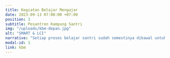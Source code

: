 ```yaml
---
title: Kegiatan Belajar Mengajar
date: 2023-09-13 07:00:00 +07:00
position: 1
subtitle: Pesantren Kampung Santri
img: "/uploads/kbm-depan.jpg"
alt: "SMART & LCI"
narrative: "Setiap proses belajar santri sudah semestinya dikawal untuk membangun keterampilan belajar mereka. Berangkat dari kesadaran ini, Kampung Santri menerapkan parameter SMART (siap, mohon ijin, aktif, ramah, tetap semangat) & LCI (lihat, catat, ingat) untuk mengawal perkembangan atensi dan interaksi belajar santri di setiap sesi belajar-mengajar."
modal-id: 1
link: kbm
---
```

